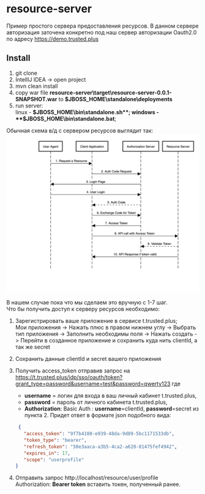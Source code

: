 # resource-server

Пример простого сервера предоставления ресурсов.
В данном сервере авторизация заточена конкретно под наш сервер авторизации Oauth2.0 по адресу https://demo.trusted.plus

## Install
1. git clone
2. IntellIJ IDEA -> open project
3. mvn clean install
4. copy war file  **resource-server\target\resource-server-0.0.1-SNAPSHOT.war** to **$JBOSS_HOME\standalone\deployments**
5. run server:   
   linux - **$JBOSS_HOME\bin\standalone.sh**;  
   windows - **$JBOSS_HOME\bin\standalone.bat**;

Обычная схема в/д с сервером ресурсов выглядит так:
![oauthScheme](./image/AuthCodeFlowSequenceDiagram-1.png)

В нашем случае пока что мы сделаем это вручную с 1-7 шаг.  
Что бы получить доступ к серверу ресурсов необходимо: 
1. Зарегистрировать ваше приложение в сервисе t.trusted.plus;  
   Мои приложения -> Нажать плюс в правом нижнем углу -> Выбрать тип приложения -> Заполнить необходимы поля -> 
   Нажать создать -> Перейти в созданное приложение и сохранить куда нить clientId, а так же secret
2. Сохранить данные clientId и secret вашего приложения
   
3. Получить access_token отправив запрос на 
   https://t.trusted.plus/idp/sso/oauth/token?grant_type=password&username=test&password=qwerty123 где  
   * **username** = логин для входа в ваш личный кабинет t.trusted.plus,  
   * **password** = пароль от личного кабинета t.trusted.plus,  
   * **Authorization**: Basic Auth : **username**=clientId, **password**=secret из пункта 2.
   Придет ответ в формате json подобного вида:
   ```json 
    {
      "access_token": "9f7b4180-e939-48da-9d89-5bc1171533db",
      "token_type": "bearer",
      "refresh_token": "50e3aaca-a3b5-4ca2-a620-81475fef4942",
      "expires_in": 17,
      "scope": "userprofile"
   }
   ```
4. Отправить запрос http://localhost/resource/user/profile  
   Authorization: **Bearer token** вставить токен, полученный ранее.
